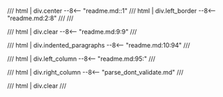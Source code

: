 <style>
  h1 {
    display: none;
  }
</style>

[//]: <> (Idea from sebpretzer comment: https://github.com/squidfunk/mkdocs-material/issues/6845#issuecomment-2192879200)

/// html | div.center
--8<-- "readme.md::1"
/// html | div.left_border
--8<-- "readme.md:2:8"
///
///

/// html | div.clear
--8<-- "readme.md:9:9"
///

/// html | div.indented_paragraphs
--8<-- "readme.md:10:94"
///

/// html | div.left_column
--8<-- "readme.md:95:"
///

/// html | div.right_column
--8<-- "parse_dont_validate.md"
///

/// html | div.clear
///

